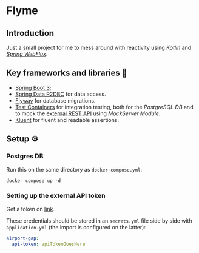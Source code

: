 # Flyme

## Introduction

Just a small project for me to mess around with reactivity using _Kotlin_ and 
[_Spring WebFlux_](https://docs.spring.io/spring-framework/reference/web/webflux.html).

## Key frameworks and libraries 📕

- [Spring Boot 3](https://spring.io/projects/spring-boot);
- [Spring Data R2DBC](https://spring.io/projects/spring-data-r2dbc) for data access.
- [Flyway](https://github.com/flyway/flyway) for database migrations.
- [Test Containers](https://testcontainers.com/) for integration testing, both for the _PostgreSQL DB_ and to mock the
  [external REST API](https://airportgap.com/) using _MockServer Module_.
- [Kluent](https://markusamshove.github.io/Kluent/) for fluent and readable assertions.

## Setup ⚙️

### Postgres DB

Run this on the same directory as `docker-compose.yml`:

```shell
docker compose up -d
```

### Setting up the external API token

Get a token on [link](https://airportgap.com/tokens/new).

These credentials should be stored in an `secrets.yml` file side by side with `application.yml` 
(the import is configured on the latter):

```yaml
airport-gap:
  api-token: apiTokenGoesHere
```
